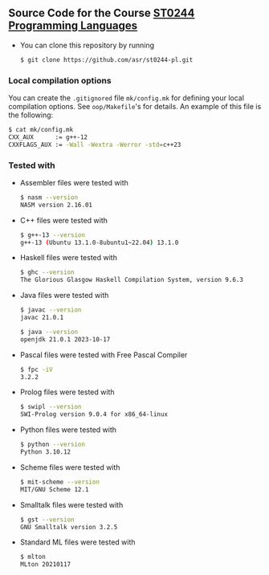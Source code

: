 ## Source Code for the Course [ST0244 Programming Languages](http://www1.eafit.edu.co/asr/cursos/st0244-lenguajes-de-programacion/index.html)

* You can clone this repository by running

    ```bash
    $ git clone https://github.com/asr/st0244-pl.git
    ```

### Local compilation options

You can create the `.gitignored` file `mk/config.mk` for defining your
local compilation options. See `oop/Makefile`'s for details. An example of
this file is the following:

```bash
$ cat mk/config.mk
CXX_AUX      := g++-12
CXXFLAGS_AUX := -Wall -Wextra -Werror -std=c++23
```

### Tested with

* Assembler files were tested with

    ```bash
    $ nasm --version
    NASM version 2.16.01
    ```

* C++ files were tested with

    ```bash
    $ g++-13 --version
    g++-13 (Ubuntu 13.1.0-8ubuntu1~22.04) 13.1.0
    ```

* Haskell files were tested with

    ```bash
    $ ghc --version
    The Glorious Glasgow Haskell Compilation System, version 9.6.3
    ```

* Java files were tested with

    ```bash
    $ javac --version
    javac 21.0.1

    $ java --version
    openjdk 21.0.1 2023-10-17
    ```

* Pascal files were tested with Free Pascal Compiler

    ```bash
    $ fpc -iV
    3.2.2
    ```

* Prolog files were tested with

    ```bash
    $ swipl --version
    SWI-Prolog version 9.0.4 for x86_64-linux
    ```

* Python files were tested with

    ```bash
    $ python --version
    Python 3.10.12
    ```

* Scheme files were tested with

    ```bash
    $ mit-scheme --version
    MIT/GNU Scheme 12.1
    ```

* Smalltalk files were tested with

    ```bash
    $ gst --version
    GNU Smalltalk version 3.2.5
    ```

* Standard ML files were tested with

    ```bash
    $ mlton
    MLton 20210117
    ```
